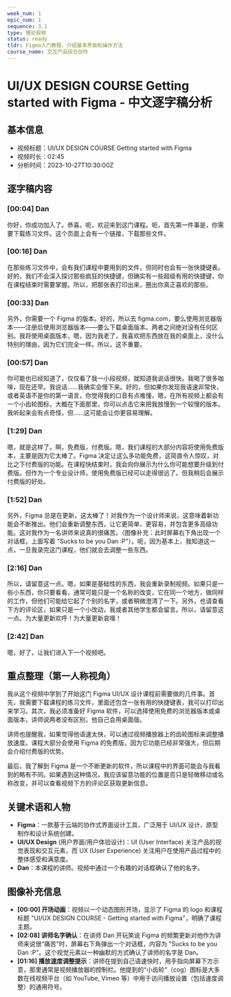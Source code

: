 ```yaml
---
week_num: 1
epic_num: 1
sequence: 3.1
type: 理论视频
status: ready
tldr: Figma入门教程，介绍基本界面和操作方法
course_name: 交互产品综合创作
---
```


# UI/UX DESIGN COURSE Getting started with Figma - 中文逐字稿分析

## 基本信息
- 视频标题：UI/UX DESIGN COURSE Getting started with Figma
- 视频时长：02:45
- 分析时间：2023-10-27T10:30:00Z

## 逐字稿内容

### [00:04] Dan
你好，你成功加入了。恭喜。呃，欢迎来到这门课程。呃，首先第一件事是，你需要下载练习文件。这个页面上会有一个链接，下载那些文件。

### [00:16] Dan
在那些练习文件中，会有我们课程中要用到的文件，但同时也会有一张快捷键表。好的，我们不会深入探讨那些疯狂的快捷键，但确实有一些超级有用的快捷键，你在课程结束时需要掌握。所以，把那张表打印出来，圈出你真正喜欢的那些。

### [00:33] Dan
另外，你需要一个 Figma 的版本。好的，所以去 figma.com，要么使用浏览器版本——注册后使用浏览器版本——要么下载桌面版本。两者之间绝对没有任何区别。我将使用桌面版本，嗯，因为我老了，我喜欢把东西放在我的桌面上，没什么特别的理由，因为它们完全一样。所以，这不重要。

### [00:57] Dan
你可能也已经知道了，仅仅看了我一小段视频，就知道我说话很快。我喝了很多咖啡，现在还早。我说话……我确实会慢下来。好的，但如果你发现我语速非常快，或者英语不是你的第一语言，你觉得我的口音有点难懂，嗯，在所有视频上都会有一个小齿轮图标，大概在下面那里，你可以点击它来把我放慢到一个较慢的版本。我听起来会有点奇怪，但……这可能会让你更容易理解。

### [1:29] Dan
嗯，就是这样了。啊，免费版，付费版。嗯，我们课程的大部分内容将使用免费版本，主要是因为它太棒了。Figma 决定让这么多功能免费，这简直令人惊叹，对比之下付费版的功能。在课程快结束时，我会向你展示为什么你可能想要升级到付费版。但作为一个专业设计师，使用免费版已经可以走得很远了。但我稍后会展示付费版的好处。

### [1:52] Dan
另外，Figma 总是在更新，这太棒了！对我作为一个设计师来说，这意味着新功能会不断推出。他们会重新调整东西，让它更简单、更容易，并包含更多高级功能。这对我作为一名讲师来说真的很痛苦。（图像补充：此时屏幕右下角出现一个对话框，上面写着 "Sucks to be you Dan :P"）。呃，因为基本上，我知道这一点，一旦我录完这门课程，他们就会去调整一些东西。

### [2:16] Dan
所以，请留意这一点。嗯，如果是基础性的东西，我会重新录制视频。如果只是一些小东西，你只要看看，通常可能只是一个名称的改变，它在同一个地方，做同样的工作，但他们可能给它起了个别的名字，或者稍微澄清了一下。另外，也请查看下方的评论区，如果只是一个小改动，我或者其他学生都会留言。所以，请留意这一点。为大量更新欢呼！为大量更新哀嚎！

### [2:42] Dan
嗯，好了，让我们进入下一个视频吧。

## 重点整理（第一人称视角）
我从这个视频中学到了开始这门 Figma UI/UX 设计课程前需要做的几件事。首先，我需要下载课程的练习文件，里面还包含一张有用的快捷键表，我可以打印出来学习。其次，我必须准备好 Figma 软件，可以选择使用免费的浏览器版本或桌面版本，讲师说两者没有区别，他自己会用桌面版。

讲师也提醒我，如果觉得他语速太快，可以通过视频播放器上的齿轮图标来调整播放速度。课程大部分会使用 Figma 的免费版，因为它功能已经非常强大，但后期会介绍付费版的优势。

最后，我了解到 Figma 是一个不断更新的软件，所以课程中的界面可能会与我看到的略有不同。如果遇到这种情况，我应该留意功能的位置是否只是轻微移动或名称改变，并可以查看视频下方的评论区获取更新信息。

## 关键术语和人物
- **Figma**：一款基于云端的协作式界面设计工具，广泛用于 UI/UX 设计、原型制作和设计系统创建。
- **UI/UX Design** (用户界面/用户体验设计)：UI (User Interface) 关注产品的视觉表现和交互元素，而 UX (User Experience) 关注用户在使用产品过程中的整体感受和满意度。
- **Dan**：本课程的讲师。视频中通过一个有趣的对话框确认了他的名字。

## 图像补充信息
- **[00:00] 开场动画**：视频以一个动态图形开场，显示了 Figma 的 logo 和课程标题 "UI/UX DESIGN COURSE - Getting started with Figma"，明确了课程主题。
- **[02:08] 讲师名字确认**：在讲师 Dan 开玩笑说 Figma 的频繁更新对他作为讲师来说很“痛苦”时，屏幕右下角弹出一个对话框，内容为 "Sucks to be you Dan :P"。这个视觉元素以一种幽默的方式确认了讲师的名字是 Dan。
- **[01:16] 播放速度调整提示**：讲师在提到自己语速快时，用手指向屏幕下方示意，那里通常是视频播放器的控制栏。他提到的“小齿轮”（cog）图标是大多数在线视频平台（如 YouTube, Vimeo 等）中用于访问播放设置（包括速度调整）的通用符号。